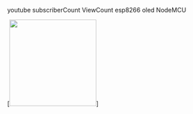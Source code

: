  youtube subscriberCount ViewCount esp8266 oled NodeMCU
 
 [<img width="200" alt=" " src="https://github.com/michaelletsch/youtube_subscriberCount_ViewCount_esp8266_oled_NodeMCU/blob/master/20171202_200516.jpg?raw=true">]
